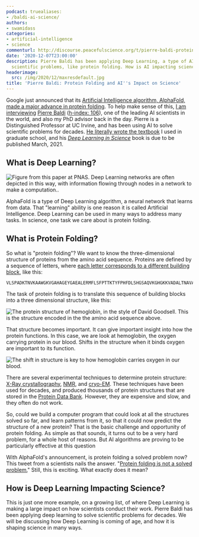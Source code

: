 ```yaml
---
podcast: truealiases:
- /baldi-ai-science/
authors:
- swamidass
categories:
- artificial-intelligence
- science
commenturl: http://discourse.peacefulscience.org/t/pierre-baldi-protein-folding-and-ais-impact-on-science/12706
date: '2020-12-07T23:00:00'
description: Pierre Baldi has been applying Deep Learning, a type of AI, to study
  scientific problems, like protein folding. How is AI impacting science?
headerimage:
  src: /img/2020/12/maxresdefault.jpg
title: 'Pierre Baldi: Protein Folding and AI''s Impact on Science'
---
```


Google just announced that its [Artificial Intelligence algorithm, AlphaFold, made a major advance in protein folding](https://deepmind.com/blog/article/alphafold-a-solution-to-a-50-year-old-grand-challenge-in-biology). To help make sense of this, [I am interviewing](https://www.youtube.com/watch?v=0Y2kQf54tpM) [Pierre Baldi](http://www.igb.uci.edu/~pfbaldi/) ([h-index: 106](https://scholar.google.com/citations?user=RhFhIIgAAAAJ&hl=en)), one of the leading AI scientists in the world, and also my PhD advisor back in the day. Pierre is a Distinguished Professor at UC Irvine, and has been using AI to solve scientific problems for decades. [He literally wrote the textbook](https://www.amazon.com/Bioinformatics-Learning-Approach-Adaptive-Computation/dp/026202506X) I used in graduate school, and his *[Deep Learning in Science](https://amzn.to/3mStD5B)* book is due to be published March, 2021.

## What is Deep Learning?

![Figure from [this paper](https://www.pnas.org/content/116/4/1074) at PNAS. Deep Learning networks are often depicted in this way, with information flowing through nodes in a network to make a computation..](/img/2020/12/F2.large.jpg)

AlphaFold is a type of Deep Learning algorithm, a neural network that learns from data. That "learning" ability is one reason it is called Artificial Intelligence. Deep Learning can be used in many ways to address many tasks. In science, one task we care about is protein folding.

## What is Protein Folding?

So what is "protein folding"? We want to know the three-dimensional structure of proteins from the amino acid sequence. Proteins are defined by a sequence of letters, where [each letter corresponds to a different building block](https://en.wikipedia.org/wiki/Amino_acid#Table_of_standard_amino_acid_abbreviations_and_properties), like this:

``` {.wp-block-code}
VLSPADKTNVKAAWGKVGAHAGEYGAEALERMFLSFPTTKTYFPHFDLSHGSAQVKGHGKKVADALTNAVAHVDDMPNALSALSDLHAHKLRVDPVNFKLLSHCLLVTLAAHLPAEFTPAVHASLDKFLASVSTVLTSKYR
```

The task of protein folding is to translate this sequence of building blocks into a three dimensional structure, like this:

![The [protein structure of hemoglobin](https://pdb101.rcsb.org/motm/41), in the style of David Goodsell. This is the structure encoded in the the amino acid sequence above.](/img/2020/12/2dhb.gif)

That structure becomes important. It can give important insight into how the protein functions. In this case, we are look at hemoglobin, the oxygen carrying protein in our blood. Shifts in the structure when it binds oxygen are important to its function.

![The shift in structure is key to how hemoglobin carries oxygen in our blood.](/img/2020/12/hb-animation.gif)

There are several experimental techniques to determine protein structure: [X-Ray crystallography](https://en.wikipedia.org/wiki/X-ray_crystallography), [NMR](https://en.wikipedia.org/wiki/Nuclear_magnetic_resonance_spectroscopy_of_proteins), and [cryo-EM](https://en.wikipedia.org/wiki/Cryogenic_electron_microscopy). These techniques have been used for decades, and produced thousands of protein structures that are stored in the [Protein Data Bank](https://www.rcsb.org/). However, they are expensive and slow, and they often do not work.

So, could we build a computer program that could look at all the structures solved so far, and learn patterns from it, so that it could now predict the structure of a new protein? That is the basic challenge and opportunity of protein folding. As simple as that sounds, it turns out to be a very hard problem, for a whole host of reasons. But AI algorithms are proving to be particularly effective at this question

With AlphaFold's announcement, is protein folding a solved problem now? This tweet from a scientists nails the answer. "[Protein folding is not a solved problem.](https://twitter.com/lpachter/status/1333702159850893312?s=20)" Still, this is exciting. What exactly does it mean?

## How is Deep Learning Impacting Science?

This is just one more example, on a growing list, of where Deep Learning is making a large impact on how scientists conduct their work. Pierre Baldi has been applying deep learning to solve scientific problems for decades. We will be discussing how Deep Learning is coming of age, and how it is shaping science in many ways.
